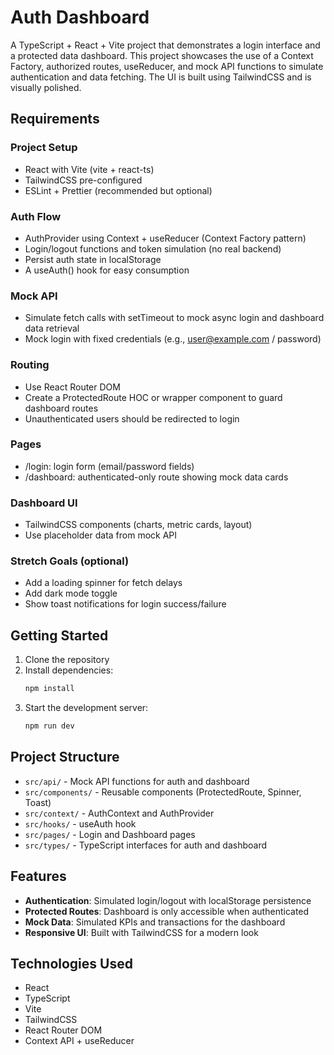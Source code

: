 # Auth Dashboard

A TypeScript + React + Vite project that demonstrates a login interface and a protected data dashboard. This project showcases the use of a Context Factory, authorized routes, useReducer, and mock API functions to simulate authentication and data fetching. The UI is built using TailwindCSS and is visually polished.

## Requirements

### Project Setup
- React with Vite (vite + react-ts)
- TailwindCSS pre-configured
- ESLint + Prettier (recommended but optional)

### Auth Flow
- AuthProvider using Context + useReducer (Context Factory pattern)
- Login/logout functions and token simulation (no real backend)
- Persist auth state in localStorage
- A useAuth() hook for easy consumption

### Mock API
- Simulate fetch calls with setTimeout to mock async login and dashboard data retrieval
- Mock login with fixed credentials (e.g., user@example.com / password)

### Routing
- Use React Router DOM
- Create a ProtectedRoute HOC or wrapper component to guard dashboard routes
- Unauthenticated users should be redirected to login

### Pages
- /login: login form (email/password fields)
- /dashboard: authenticated-only route showing mock data cards

### Dashboard UI
- TailwindCSS components (charts, metric cards, layout)
- Use placeholder data from mock API

### Stretch Goals (optional)
- Add a loading spinner for fetch delays
- Add dark mode toggle
- Show toast notifications for login success/failure

## Getting Started

1. Clone the repository
2. Install dependencies:
   ```bash
   npm install
   ```
3. Start the development server:
   ```bash
   npm run dev
   ```

## Project Structure

- `src/api/` - Mock API functions for auth and dashboard
- `src/components/` - Reusable components (ProtectedRoute, Spinner, Toast)
- `src/context/` - AuthContext and AuthProvider
- `src/hooks/` - useAuth hook
- `src/pages/` - Login and Dashboard pages
- `src/types/` - TypeScript interfaces for auth and dashboard

## Features

- **Authentication**: Simulated login/logout with localStorage persistence
- **Protected Routes**: Dashboard is only accessible when authenticated
- **Mock Data**: Simulated KPIs and transactions for the dashboard
- **Responsive UI**: Built with TailwindCSS for a modern look

## Technologies Used

- React
- TypeScript
- Vite
- TailwindCSS
- React Router DOM
- Context API + useReducer

